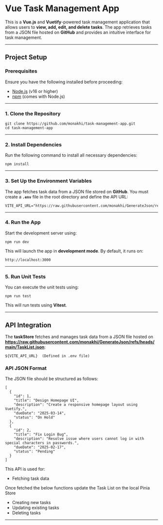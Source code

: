 # Vue Task Management App

This is a **Vue.js** and **Vuetify**-powered task management application that allows users to **view, add, edit, and delete tasks**. The app retrieves tasks from a JSON file hosted on **GitHub** and provides an intuitive interface for task management.

---

## Project Setup

### Prerequisites

Ensure you have the following installed before proceeding:

- [Node.js](https://nodejs.org/) (v16 or higher)
- [npm](https://npmjs.com/) (comes with Node.js)

---

### 1. Clone the Repository

```
git clone https://github.com/monakhi/task-management-app.git
cd task-management-app
```

---

### 2. Install Dependencies

Run the following command to install all necessary dependencies:

```
npm install
```

---

### 3. Set Up the Environment Variables

The app fetches task data from a JSON file stored on **GitHub**. You must create a **`.env`** file in the root directory and define the API URL:

```
VITE_API_URL="https://raw.githubusercontent.com/monakhi/GenerateJson/refs/heads/main/TaskList.json"
```

---

### 4. Run the App

Start the development server using:

```
npm run dev
```

This will launch the app in **development mode**. By default, it runs on:

```
http://localhost:3000
```

---

### 5. Run Unit Tests

You can execute the unit tests using:

```
npm run test
```

This will run tests using **Vitest**.

---

## API Integration

The **taskStore** fetches and manages task data from a JSON file hosted on **https://raw.githubusercontent.com/monakhi/GenerateJson/refs/heads/main/TaskList.json**:

```
${VITE_API_URL}  (Defined in .env file)
```

### API JSON Format

The JSON file should be structured as follows:

```
[
  {
    "id": 1,
    "title": "Design Homepage UI",
    "description": "Create a responsive homepage layout using Vuetify.",
    "dueDate": "2025-03-14",
    "status": "On Hold"
  },
  {
    "id": 2,
    "title": "Fix Login Bug",
    "description": "Resolve issue where users cannot log in with special characters in passwords.",
    "dueDate": "2025-02-17",
    "status": "Pending"
  }
]

```

This API is used for:
- Fetching task data

Once fetched the below functions update the Task List on the local Pinia Store
- Creating new tasks
- Updating existing tasks
- Deleting tasks 

---




